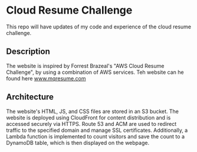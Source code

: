 # Cloud Resume Challenge
This repo will have updates of my code and experience of the cloud resume challenge.

## Description
The website is inspired by Forrest Brazeal's "AWS Cloud Resume Challenge", by using a combination of AWS services.
Teh website can he found here www.mqresume.com
## Architecture
The website's HTML, JS, and CSS files are stored in an S3 bucket. The website is deployed using CloudFront for content distribution and is accessed securely via HTTPS. Route 53 and ACM are used to redirect traffic to the specified domain and manage SSL certificates. Additionally, a Lambda function is implemented to count visitors and save the count to a DynamoDB table, which is then displayed on the webpage.
